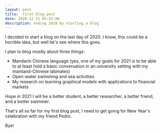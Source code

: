 ```yaml
---
layout: post
title:  first blog post
date: 2020-12-31 05:55:00
description: ending 2020 by starting a blog
---
```


I decided to start a blog on the last day of 2020. I know, this could be a horrible idea, but well let's
see where this goes.

I plan to blog mostly about three things:
* Mandarin Chinese language (yes, one of my goals for 2021 is to be able to at least hold a basic conversation in an university setting with my mainland-Chinese labmates)
* Open-water swimming and sea activities
* My research on learning graphical models with applications to financial markets

Hope in 2021 I will be a better student, a better researcher, a better friend, and a better swimmer.

That's all so far for my first blog post, I need to get going for New Year's celebration with my friend Pedro.

Bye!
